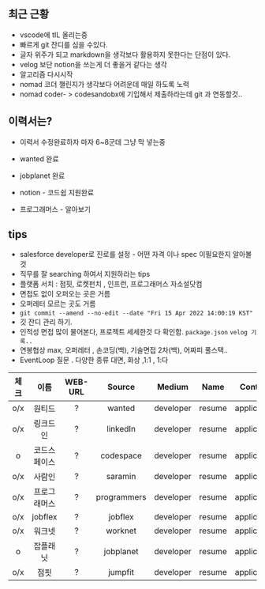 ## 최근 근황

- vscode에 tIL 올리는중
- 빠르게 git 잔디를 심을 수있다.
- 글자 위주가 되고 markdown을 생각보다 활용하지 못한다는 단점이 있다.
- velog 보단 notion을 쓰는게 더 좋을거 같다는 생각
- 알고리즘 다시시작
- nomad 코더 챌린지가 생각보다 어려운데 매일 하도록 노력
- nomad coder- > codesandobx에 기입해서 제출하라는데 git 과 연동할것..

## 이력서는?

- 이력서 수정완료하자 마자 6~8군데 그냥 막 넣는중
- wanted 완료
- jobplanet 완료
- notion - 코드쉽 지원완료

- 프로그래머스 - 알아보기

## tips

- salesforce developer로 진로를 설정 - 어떤 자격 이나 spec 이필요한지 알아볼것
- 직무를 잘 searching 하여서 지원하라는 tips
- 플랫폼 서치 : 점핏, 로켓펀치 , 인프런, 프로그래머스 자소설닷컴
- 면접도 없이 오퍼오는 곳은 거름
- 오퍼레터 모르는 곳도 거름
- `git commit --amend --no-edit --date "Fri 15 Apr 2022 14:00:19 KST"`
- 깃 잔디 관리 하기.
- 인적성 면접 많이 물어본다, 프로젝트 세세한것 다 확인함.
  `package.json` `velog 기록..`
- 연봉협상 max, 오퍼레터 , 손코딩(백), 기술면접 2차(백), 어짜피 풀스택..
- EventLoop 질문 . 다양한 종류 대면, 화상 ,1:1 , 1:다

| 체크 |     이름     | WEB-URL |   Source    |  Medium   |  Name  |   Content   |         Bityly         | 비고 | 결과 |
| :--: | :----------: | :-----: | :---------: | :-------: | :----: | :---------: | :--------------------: | :--: | :--: |
| o/x  |    원티드    |    ?    |   wanted    | developer | resume | application | https://bit.ly/3xOOeQs |  ?   |  ?   |
| o/x  |   링크드인   |    ?    |  linkedIn   | developer | resume | application | https://bit.ly/3xOOeQs |  ?   |  ?   |
|  o   | 코드스페이스 |    ?    |  codespace  | developer | resume | application | https://bit.ly/3xOOeQs |  ?   |  ?   |
| o/x  |    사람인    |    ?    |   saramin   | developer | resume | application | https://bit.ly/3xOOeQs |  ?   |  ?   |
| o/x  | 프로그래머스 |    ?    | programmers | developer | resume | application | https://bit.ly/3xOOeQs |  ?   |  ?   |
| o/x  |   jobflex    |    ?    |   jobflex   | developer | resume | application | https://bit.ly/3xOOeQs |  ?   |  ?   |
| o/x  |    워크넷    |    ?    |   worknet   | developer | resume | application | https://bit.ly/3xOOeQs |  ?   |  ?   |
|  o   |   잡플래닛   |    ?    |  jobplanet  | developer | resume | application | https://bit.ly/3xOOeQs |  ?   |  ?   |
| o/x  |     점핏     |    ?    |   jumpfit   | developer | resume | application | https://bit.ly/3xOOeQs |  ?   |  ?   |

